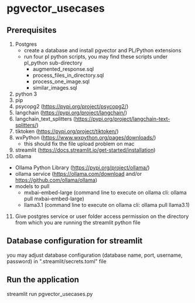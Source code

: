 # pgvector_usecases 
## Prerequisites
1. Postgres
   - create a database and install pgvector and PL/Python extensions
   - run four pl python scripts, you may find these scripts under pl_python sub-directory
     - augmented_response.sql
	 - process_files_in_directory.sql
	 - process_one_image.sql
	 - similar_images.sql
2. python 3
3. pip
4. psycopg2 (https://pypi.org/project/psycopg2/)
5. langchain (https://pypi.org/project/langchain/)
6. langchain_text_splitters (https://pypi.org/project/langchain-text-splitters/)
7. tiktoken (https://pypi.org/project/tiktoken/)
8. wxPython (https://www.wxpython.org/pages/downloads/)
   - this should fix the file upload problem on mac
9. streamlit (https://docs.streamlit.io/get-started/installation)
10. ollama
   - Ollama Python Library (https://pypi.org/project/ollama/)
   - ollama service (https://ollama.com/download and/or https://github.com/ollama/ollama)
   - models to pull 
     - mxbai-embed-large (command line to execute on ollama cli: ollama pull mxbai-embed-large)
	 - llama3.1 (command line to execute on ollama cli: ollama pull llama3.1) 
11. Give postgres service or user folder access permission on the directory from which you are running the streamlit python file

## Database configuration for streamlit
you may adjust database configuration (database name, port, username, password) in ".streamlit/secrets.toml" file

## Run the application
streamlit run pgvector_usecases.py

